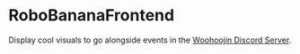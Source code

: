 # RoboBananaFrontend

Display cool visuals to go alongside events in the [Woohoojin Discord Server](https://discord.gg/woohoojin).
